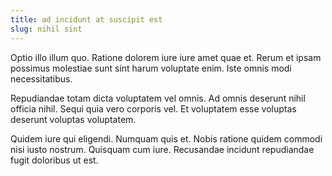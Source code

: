 ```yaml
---
title: ad incidunt at suscipit est
slug: nihil sint
---
```


Optio illo illum quo. Ratione dolorem iure iure amet quae et. Rerum et ipsam possimus molestiae sunt sint harum voluptate enim. Iste omnis modi necessitatibus.

Repudiandae totam dicta voluptatem vel omnis. Ad omnis deserunt nihil officia nihil. Sequi quia vero corporis vel. Et voluptatem esse voluptas deserunt voluptas voluptatem.

Quidem iure qui eligendi. Numquam quis et. Nobis ratione quidem commodi nisi iusto nostrum. Quisquam cum iure. Recusandae incidunt repudiandae fugit doloribus ut est.
